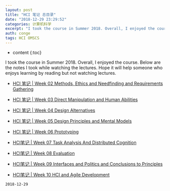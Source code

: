 ```yaml
---
layout: post
title: "HCI 笔记 总目录"
date: "2018-12-29 23:29:52"
categories: 计算机科学
excerpt: "I took the course in Summer 2018. Overall, I enjoyed the course. Below a..."
auth: conge
tags: HCI OMSCS
---
```

* content
{:toc}

I took the course in Summer 2018. Overall, I enjoyed the course. Below are the notes I took while watching the lectures. Hope it will help someone who enjoys learning by reading but not watching lectures.

* [HCI 笔记 | Week 02 Methods, Ethics and Needfinding and Requirements Gathering](https://www.jianshu.com/p/51def2c2dd04)

* [HCI 笔记 | Week 03 Direct Manipulation and Human Abilities](https://www.jianshu.com/p/3a8d3a68571a)

* [HCI 笔记 | Week 04 Design Alternatives](https://www.jianshu.com/p/80b0688f3249)

* [HCI 笔记 | Week 05 Design Principles and Mental Models](https://www.jianshu.com/p/9b0b1e29b2a0)

* [HCI 笔记 | Week 06 Prototyping](https://www.jianshu.com/p/09563c4e3074)

* [HCI笔记 | Week 07 Task Analysis And Distributed Cognition](https://www.jianshu.com/p/e8edd4910811)

* [HCI笔记 | Week 08 Evaluation](https://www.jianshu.com/p/408b9536b98f)

* [HCI笔记 | Week 09 Interfaces and Politics and Conclusions to Principles](https://www.jianshu.com/p/6fcd4ac6fd63)

* [HCI笔记 | Week 10 HCI and Agile Development](https://www.jianshu.com/p/605b6b1b54a8)

```
2018-12-29 
```

